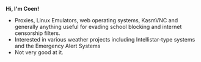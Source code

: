 **Hi, I'm Coen!**

- Proxies, Linux Emulators, web operating systems, KasmVNC and generally anything useful for evading school blocking and internet censorship filters.
- Interested in various weather projects including Intellistar-type systems and the Emergency Alert Systems
- Not very good at it.
<!---
JustHereToLeave/JustHereToLeave is a ✨ special ✨ repository because its `README.md` (this file) appears on your GitHub profile.
You can click the Preview link to take a look at your changes.
--->
